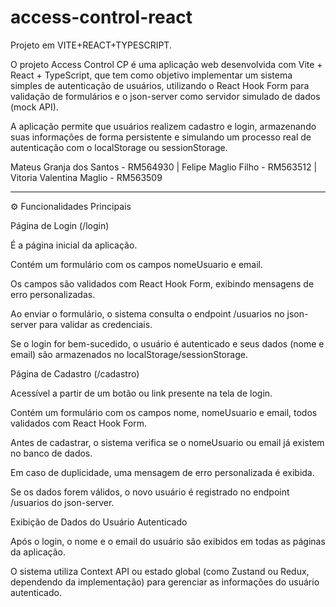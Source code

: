 # access-control-react 
Projeto em VITE+REACT+TYPESCRIPT.

O projeto Access Control CP é uma aplicação web desenvolvida com Vite + React + TypeScript, que tem como objetivo implementar um sistema simples de autenticação de usuários, utilizando o React Hook Form para validação de formulários e o json-server como servidor simulado de dados (mock API).

A aplicação permite que usuários realizem cadastro e login, armazenando suas informações de forma persistente e simulando um processo real de autenticação com o localStorage ou sessionStorage.

Mateus Granja dos Santos - RM564930 | Felipe Maglio Filho - RM563512 | Vitoria Valentina Maglio - RM563509 

---

⚙️ Funcionalidades Principais

Página de Login (/login)

É a página inicial da aplicação.

Contém um formulário com os campos nomeUsuario e email.

Os campos são validados com React Hook Form, exibindo mensagens de erro personalizadas.

Ao enviar o formulário, o sistema consulta o endpoint /usuarios no json-server para validar as credenciais.

Se o login for bem-sucedido, o usuário é autenticado e seus dados (nome e email) são armazenados no localStorage/sessionStorage.

Página de Cadastro (/cadastro)

Acessível a partir de um botão ou link presente na tela de login.

Contém um formulário com os campos nome, nomeUsuario e email, todos validados com React Hook Form.

Antes de cadastrar, o sistema verifica se o nomeUsuario ou email já existem no banco de dados.

Em caso de duplicidade, uma mensagem de erro personalizada é exibida.

Se os dados forem válidos, o novo usuário é registrado no endpoint /usuarios do json-server.

Exibição de Dados do Usuário Autenticado

Após o login, o nome e o email do usuário são exibidos em todas as páginas da aplicação.

O sistema utiliza Context API ou estado global (como Zustand ou Redux, dependendo da implementação) para gerenciar as informações do usuário autenticado.
